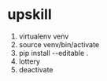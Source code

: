 # upskill

1. virtualenv venv 
2. source venv/bin/activate
3. pip install --editable .
4. lottery
5. deactivate